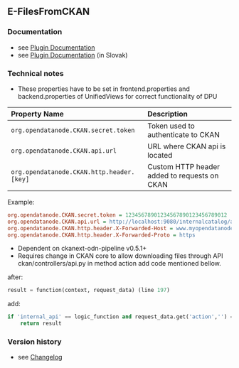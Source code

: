 E-FilesFromCKAN
----------

### Documentation

* see [Plugin Documentation](./doc/About.md)
* see [Plugin Documentation](./doc/About_sk.md) (in Slovak)

### Technical notes

* These properties have to be set in frontend.properties and backend.properties of UnifiedViews for correct functionality of DPU

| Property Name | Description |
|:----|:----|
`org.opendatanode.CKAN.secret.token` |Token used to authenticate to CKAN |
`org.opendatanode.CKAN.api.url` | URL where CKAN api is located |
`org.opendatanode.CKAN.http.header.[key]` | Custom HTTP header added to requests on CKAN |

Example:

```INI
org.opendatanode.CKAN.secret.token = 12345678901234567890123456789012
org.opendatanode.CKAN.api.url = ﻿http://localhost:9080/internalcatalog/api/action/internal_api
org.opendatanode.CKAN.http.header.X-Forwarded-Host = www.myopendatanode.org
org.opendatanode.CKAN.http.header.X-Forwarded-Proto = https
```

* Dependent on ckanext-odn-pipeline v0.5.1+
* Requires change in CKAN core to allow downloading files through API ckan/controllers/api.py in method action add code mentioned bellow.

after:

```python
result = function(context, request_data) (line 197)
```

add:

```python
if 'internal_api' == logic_function and request_data.get('action','') == 'resource_download':
	return result
```

### Version history

* see [Changelog](./CHANGELOG.md)


